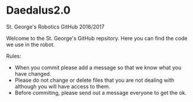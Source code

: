 # Daedalus2.0
St. George's Robotics GitHub 2016/2017

Welcome to the St. George's GitHub repsitory. Here you can find the code we use in the robot.
 
Rules:
- When you commit please add a message so that we know what you have changed. 
- Please do not change or delete files that you are not dealing with although you will have access to them.
- Before commiting, please send out a message everyone to get the ok. 
